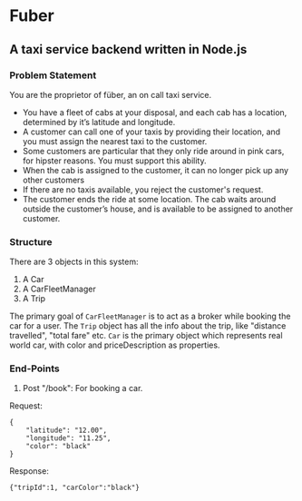 # Fuber
## A taxi service backend written in Node.js

### Problem Statement
You are the proprietor of füber, an on call taxi service.
* You have a fleet of cabs at your disposal, and each cab has a location, determined by it’s latitude and longitude.
* A customer can call one of your taxis by providing their location, and you must assign the nearest taxi to the customer.
* Some customers are particular that they only ride around in pink cars, for hipster reasons. You must support this ability.
* When the cab is assigned to the customer, it can no longer pick up any other customers
* If there are no taxis available, you reject the customer's request.
* The customer ends the ride at some location. The cab waits around outside the customer’s house, and is available to be assigned to another customer.


### Structure
There are 3 objects in this system:
1. A Car
2. A CarFleetManager
3. A Trip

The primary goal of `CarFleetManager` is to act as a broker while booking the car for a user. The `Trip` object has all the info
about the trip, like "distance travelled", "total fare" etc. `Car` is the primary object which represents real world car, with
color and priceDescription as properties.

### End-Points
1. Post "/book": For booking a car.

Request:
```
{
	"latitude": "12.00",
	"longitude": "11.25",
	"color": "black"
}
```

Response:
```
{"tripId":1, "carColor":"black"}
```
